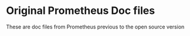 # Original Prometheus Doc files

These are doc files from Prometheus previous to the open source version